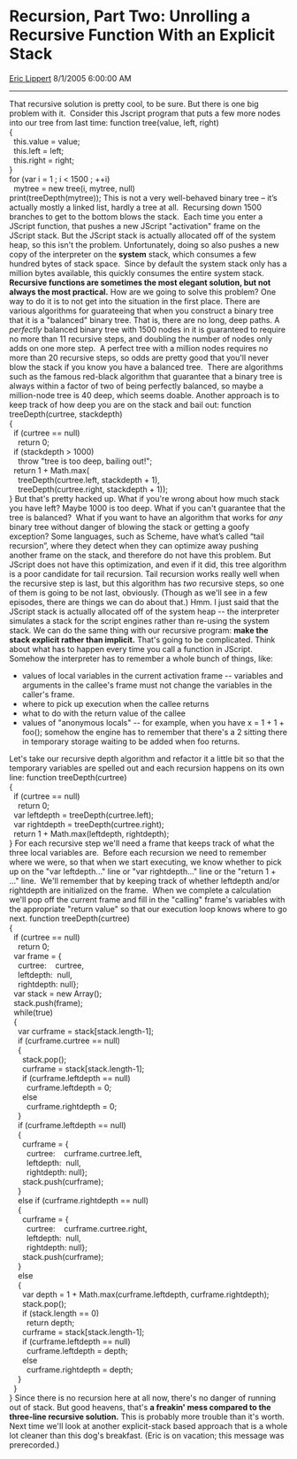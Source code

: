# Recursion, Part Two: Unrolling a Recursive Function With an Explicit Stack

[Eric Lippert](https://social.msdn.microsoft.com/profile/Eric%20Lippert) 8/1/2005 6:00:00 AM

-----

That recursive solution is pretty cool, to be sure. But there is one big problem with it.  Consider this Jscript program that puts a few more nodes into our tree from last time: function tree(value, left, right)  
{  
  this.value = value;  
  this.left = left;  
  this.right = right;  
}  
for (var i = 1 ; i \< 1500 ; ++i)  
  mytree = new tree(i, mytree, null)  
print(treeDepth(mytree)); This is not a very well-behaved binary tree – it’s actually mostly a linked list, hardly a tree at all.  Recursing down 1500 branches to get to the bottom blows the stack.  Each time you enter a JScript function, that pushes a new JScript "activation" frame on the JScript stack. But the JScript stack is actually allocated off of the system heap, so this isn't the problem. Unfortunately, doing so also pushes a new copy of the interpreter on the **system** stack, which consumes a few hundred bytes of stack space.  Since by default the system stack only has a million bytes available, this quickly consumes the entire system stack. **Recursive functions are sometimes the most elegant solution, but not always the most practical.** How are we going to solve this problem? One way to do it is to not get into the situation in the first place. There are various algorithms for guarateeing that when you construct a binary tree that it is a "balanced" binary tree. That is, there are no long, deep paths. A *perfectly* balanced binary tree with 1500 nodes in it is guaranteed to require no more than 11 recursive steps, and doubling the number of nodes only adds on one more step.  A perfect tree with a million nodes requires no more than 20 recursive steps, so odds are pretty good that you'll never blow the stack if you know you have a balanced tree.  There are algorithms such as the famous red-black algorithm that guarantee that a binary tree is always within a factor of two of being perfectly balanced, so maybe a million-node tree is 40 deep, which seems doable. Another approach is to keep track of how deep you are on the stack and bail out: function treeDepth(curtree, stackdepth)  
{  
  if (curtree == null)  
    return 0;  
  if (stackdepth \> 1000)  
    throw "tree is too deep, bailing out\!";  
  return 1 + Math.max(  
    treeDepth(curtree.left, stackdepth + 1),  
    treeDepth(curtree.right, stackdepth + 1));  
} But that's pretty hacked up. What if you're wrong about how much stack you have left? Maybe 1000 is too deep. What if you can't guarantee that the tree is balanced?  What if you want to have an algorithm that works for *any* binary tree without danger of blowing the stack or getting a goofy exception? Some languages, such as Scheme, have what’s called “tail recursion”, where they detect when they can optimize away pushing another frame on the stack, and therefore do not have this problem. But JScript does not have this optimization, and even if it did, this tree algorithm is a poor candidate for tail recursion. Tail recursion works really well when the recursive step is last, but this algorithm has *two* recursive steps, so one of them is going to be not last, obviously. (Though as we'll see in a few episodes, there are things we can do about that.) Hmm. I just said that the JScript stack is actually allocated off of the system heap -- the interpreter simulates a stack for the script engines rather than re-using the system stack. We can do the same thing with our recursive program: **make the stack explicit rather than implicit.** That's going to be complicated. Think about what has to happen every time you call a function in JScript. Somehow the interpreter has to remember a whole bunch of things, like:

  - values of local variables in the current activation frame -- variables and arguments in the callee's frame must not change the variables in the caller's frame.
  - where to pick up execution when the callee returns
  - what to do with the return value of the callee
  - values of "anonymous locals" -- for example, when you have x = 1 + 1 + foo(); somehow the engine has to remember that there's a 2 sitting there in temporary storage waiting to be added when foo returns.

Let's take our recursive depth algorithm and refactor it a little bit so that the temporary variables are spelled out and each recursion happens on its own line: function treeDepth(curtree)  
{  
  if (curtree == null)  
    return 0;  
  var leftdepth = treeDepth(curtree.left);  
  var rightdepth = treeDepth(curtree.right);  
  return 1 + Math.max(leftdepth, rightdepth);  
} For each recursive step we'll need a frame that keeps track of what the three local variables are.  Before each recursion we need to remember where we were, so that when we start executing, we know whether to pick up on the "var leftdepth..." line or "var rightdepth..." line or the "return 1 + ..." line.  We'll remember that by keeping track of whether leftdepth and/or rightdepth are initialized on the frame.  When we complete a calculation we'll pop off the current frame and fill in the "calling" frame's variables with the appropriate "return value" so that our execution loop knows where to go next. function treeDepth(curtree)  
{  
  if (curtree == null)  
    return 0;  
  var frame = {  
    curtree:    curtree,  
    leftdepth:  null,  
    rightdepth: null};  
  var stack = new Array();  
  stack.push(frame);  
  while(true)  
  {  
    var curframe = stack\[stack.length-1\];  
    if (curframe.curtree == null)  
    {  
      stack.pop();  
      curframe = stack\[stack.length-1\];  
      if (curframe.leftdepth == null)  
        curframe.leftdepth = 0;  
      else  
        curframe.rightdepth = 0;  
    }   
    if (curframe.leftdepth == null)  
    {  
      curframe = {  
        curtree:    curframe.curtree.left,  
        leftdepth:  null,  
        rightdepth: null};  
      stack.push(curframe);  
    }  
    else if (curframe.rightdepth == null)  
    {  
      curframe = {  
        curtree:    curframe.curtree.right,  
        leftdepth:  null,  
        rightdepth: null};  
      stack.push(curframe);  
    }  
    else  
    {  
      var depth = 1 + Math.max(curframe.leftdepth, curframe.rightdepth);  
      stack.pop();  
      if (stack.length == 0)  
        return depth;  
      curframe = stack\[stack.length-1\];  
      if (curframe.leftdepth == null)  
        curframe.leftdepth = depth;  
      else  
        curframe.rightdepth = depth;  
    }  
  }  
} Since there is no recursion here at all now, there's no danger of running out of stack. But good heavens, that's **a freakin' mess compared to the three-line recursive solution.** This is probably more trouble than it's worth. Next time we'll look at another explicit-stack based approach that is a whole lot cleaner than this dog's breakfast. (Eric is on vacation; this message was prerecorded.)

